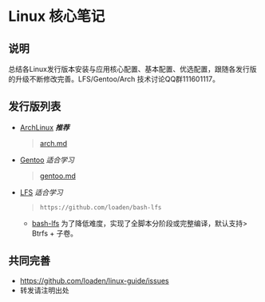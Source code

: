 # Linux 核心笔记

## 说明

总结各Linux发行版本安装与应用核心配置、基本配置、优选配置，跟随各发行版的升级不断修改完善。LFS/Gentoo/Arch 技术讨论QQ群111601117。

## 发行版列表

* [ArchLinux](https://archlinux.org/) ***推荐***
  > [arch.md](arch.md)
* [Gentoo](https://www.gentoo.org/) *适合学习*
  > [gentoo.md](gentoo.md)
* [LFS](https://github.com/loaden/bash-lfs) *适合学习*
  > `https://github.com/loaden/bash-lfs`
  * [bash-lfs](<https://github.com/loaden/bash-lfs>) 为了降低难度，实现了全脚本分阶段或完整编译，默认支持> Btrfs + 子卷。

## 共同完善

* <https://github.com/loaden/linux-guide/issues>
* 转发请注明出处
